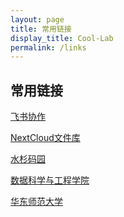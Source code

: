 ```yaml
---
layout: page
title: 常用链接
display_title: Cool-Lab
permalink: /links
---
```

## 常用链接

<a href="https://hpc-cool.feishu.cn/" targe="_blank"> 飞书协作 </a>

<a href="https://www.hpc.cool" targe="_blank"> NextCloud文件库 </a>

<a href="https://gitea.shuishan.net.cn" targe="_blank"> 水杉码园 </a>

<a href="http://dase.ecnu.edu.cn" targe="_blank"> 数据科学与工程学院 </a>

<a href="http://www.ecnu.edu.cn" targe="_blank"> 华东师范大学 </a>





